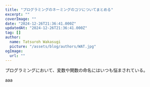 ```yaml
---
title: "プログラミングのネーミングのコツについてまとめる"
excerpt: ""
coverImage: ""
date: "2024-12-26T21:36:41.000Z"
updatedAt: "2024-12-26T21:36:41.000Z"
tag: []
author:
  name: Tatsuroh Wakasugi
  picture: "/assets/blog/authors/WAT.jpg"
ogImage:
  url: ""
---
```


プログラミングにおいて、変数や関数の命名にはいつも悩まされている。

aaa
